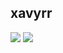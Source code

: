 ## xavyrr

<div> 
  <a href="https://youtube.com/@xavyrr" target="_blank"><img src="https://img.shields.io/badge/YouTube-FF0000?style=for-the-badge&logo=youtube&logoColor=white" target="_blank"></a>
 <a href="[https://discord.gg/buceta](https://discord.gg/eAtjZ6qVHV)" target="_blank"><img src="https://img.shields.io/badge/Discord-7289DA?style=for-the-badge&logo=discord&logoColor=white" target="_blank"></a>   
</div>
